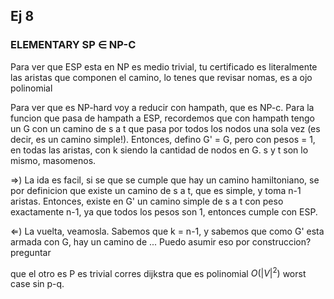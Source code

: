 ## Ej 8

### ELEMENTARY SP $\in$ NP-C

Para ver que ESP esta en NP es medio trivial, tu certificado es literalmente las aristas que componen el camino, lo tenes que revisar nomas, es a ojo polinomial

Para ver que es NP-hard voy a reducir con hampath, que es NP-c. Para la funcion que pasa de hampath a ESP, recordemos que con hampath tengo un G con un camino de s a t que pasa por todos los nodos una sola vez (es decir, es un camino simple!). Entonces, defino G' = G, pero con pesos = 1, en todas las aristas, con k siendo la cantidad de nodos en G. s y t son lo mismo, masomenos.

$\Rightarrow$) La ida es facil, si se que se cumple que hay un camino hamiltoniano, se por definicion que existe un camino de s a t, que es simple, y toma n-1 aristas. Entonces, existe en G' un camino simple de s a t con peso exactamente n-1, ya que todos los pesos son 1, entonces cumple con ESP.

$\Leftarrow$) La vuelta, veamosla. Sabemos que k = n-1, y sabemos que como G' esta armada con G, hay un camino de ...
Puedo asumir eso por construccion? preguntar


que el otro es P es trivial corres dijkstra que es polinomial $O(|V|^2)$ worst case sin p-q. 